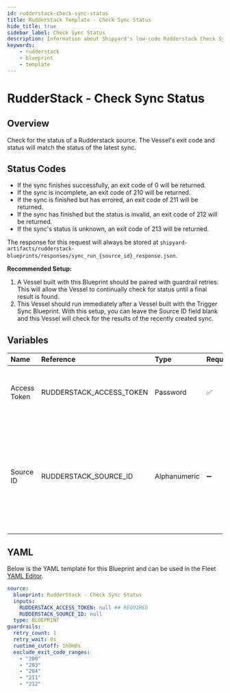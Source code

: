 ```yaml
---
id: rudderstack-check-sync-status
title: Rudderstack Template - Check Sync Status
hide_title: true
sidebar_label: Check Sync Status
description: Information about Shipyard's low-code Rudderstack Check Sync Status blueprint. Check for the status of a Rudderstack source. The Vessel's exit code and status will match the status of the latest sync. 
keywords:
    - rudderstack
    - blueprint
    - template
---
```


# RudderStack - Check Sync Status

## Overview
Check for the status of a Rudderstack source. The Vessel's exit code and status will match the status of the latest sync.

## Status Codes
- If the sync finishes successfully, an exit code of 0 will be returned.
- If the sync is incomplete, an exit code of 210 will be returned.
- If the sync is finished but has errored, an exit code of 211 will be returned.
- If the sync has finished but the status is invalid, an exit code of 212 will be returned.
- If the sync's status is unknown, an exit code of 213 will be returned.

The response for this request will always be stored at `shipyard-artifacts/rudderstack-blueprints/responses/sync_run_{source_id}_response.json`.

**Recommended Setup:**
1. A Vessel built with this Blueprint should be paired with guardrail retries. This will allow the Vessel to continually check for status until a final result is found.
2. This Vessel should run immediately after a Vessel built with the Trigger Sync Blueprint. With this setup, you can leave the Source ID field blank and this Vessel will check for the results of the recently created sync.


## Variables

| Name | Reference | Type | Required | Default | Options | Description |
|:-----|:----------|:-----|:---------|:--------|:--------|:------------|
| Access Token | RUDDERSTACK_ACCESS_TOKEN  | Password |:white_check_mark: | - | - | The access token associated with your Rudderstack account. |
| Source ID | RUDDERSTACK_SOURCE_ID  | Alphanumeric |:heavy_minus_sign: | - | - | The ID of the Rudderstack source you want to refresh. This should be left blank if connected to an Trigger Sync Blueprint. |


## YAML
Below is the YAML template for this Blueprint and can be used in the Fleet [YAML Editor](../../reference/fleets/yaml-editor.md).
```yaml
source:
  blueprint: RudderStack - Check Sync Status
  inputs:
    RUDDERSTACK_ACCESS_TOKEN: null ## REQUIRED
    RUDDERSTACK_SOURCE_ID: null 
  type: BLUEPRINT
guardrails:
  retry_count: 1
  retry_wait: 0s
  runtime_cutoff: 1h0m0s
  exclude_exit_code_ranges:
    - "200"
    - "203"
    - "204"
    - "211"
    - "212"
```
